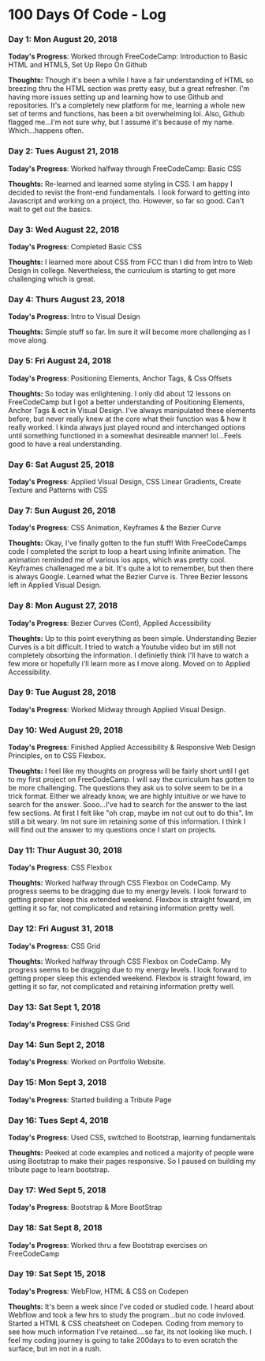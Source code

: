 # 100 Days Of Code - Log

### Day 1: Mon August 20, 2018 

**Today's Progress**: Worked through FreeCodeCamp: Introduction to Basic HTML and HTML5, Set Up Repo On Github

**Thoughts:** Though it's been a while I have a fair understanding of HTML so breezing thru the HTML section was pretty easy, but a great refresher. I'm having more issues setting up and learning how to use Github and repositories. It's a completely new platform for me, learning a whole new set of terms and functions, has been a bit overwhelming lol. Also, Github flagged me...I'm not sure why, but I assume it's because of my name. Which...happens often. 

<!-- **Link to work:** None Today -->

### Day 2: Tues August 21, 2018

**Today's Progress**: Worked halfway through FreeCodeCamp: Basic CSS

**Thoughts:** Re-learned and learned some styling in CSS. I am happy I decided to revist the front-end fundamentals. I look forward to getting into Javascript and working on a project, tho. However, so far so good. Can't wait to get out the basics.

### Day 3: Wed August 22, 2018

**Today's Progress**: Completed Basic CSS

**Thoughts:** I learned more about CSS from FCC than I did from Intro to Web Design in college. Nevertheless, the curriculum is starting to get more challenging which is great.  


### Day 4: Thurs August 23, 2018

**Today's Progress**: Intro to Visual Design

**Thoughts:** Simple stuff so far. Im sure it will become more challenging as I move along. 


### Day 5: Fri August 24, 2018

**Today's Progress**: Positioning Elements, Anchor Tags, & Css Offsets

**Thoughts:** So today was enlightening. I only did about 12 lessons on FreeCodeCamp but I got a better understanding of Positioning Elements, Anchor Tags & ect in Visual Design. I've always manipulated these elements before, but never really knew at the core what their function was & how it really worked. I kinda always just played round and interchanged options until something functioned in a somewhat desireable manner! lol...Feels good to have a real understanding. 


### Day 6: Sat August 25, 2018

**Today's Progress**: Applied Visual Design, CSS Linear Gradients, Create Texture and Patterns with CSS



### Day 7: Sun August 26, 2018

**Today's Progress**: CSS Animation, Keyframes & the Bezier Curve

**Thoughts:** Okay, I've finally gotten to the fun stuff! With FreeCodeCamps code I completed the script to loop a heart using Infinite animation. The animation reminded me of various ios apps, which was pretty cool. Keyframes challenaged me a bit. It's quite a lot to remember, but then there is always Google. Learned what the Bezier Curve is. Three Bezier lessons left in Applied Visual Design. 


### Day 8: Mon August 27, 2018

**Today's Progress**: Bezier Curves (Cont), Applied Accessibility

**Thoughts:** Up to this point everything as been simple. Understanding Bezier Curves is a bit difficult. I tried to watch a Youtube video but im still not completely obsorbing the information. I definietly think I'll have to watch a few more or hopefully i'll learn more as I move along. Moved on to Applied Accessibility. 

### Day 9: Tue August 28, 2018

**Today's Progress**: Worked Midway through Applied Visual Design. 


### Day 10: Wed August 29, 2018

**Today's Progress**: Finished Applied Accessibility & Responsive Web Design Principles, on to CSS Flexbox. 

**Thoughts:** I feel like my thoughts on progress will be fairly short until I get to my first project on FreeCodeCamp. I will say the curriculum has gotten to be more challenging. The questions they ask us to solve seem to be in a trick format. Either we already know, we are highly intuitive or we have to search for the answer. Sooo...I've had to search for the answer to the last few sections. At first I felt like "oh crap, maybe im not cut out to do this". Im still a bit weary. Im not sure im retaining some of this information. I think I will find out the answer to my questions once I start on projects. 


### Day 11: Thur August 30, 2018

**Today's Progress**: CSS Flexbox 

**Thoughts:** Worked halfway through CSS Flexbox on CodeCamp. My progress seems to be dragging due to my energy levels. I look forward to getting proper sleep this extended weekend. Flexbox is straight foward, im getting it so far, not complicated and retaining information pretty well. 


### Day 12: Fri August 31, 2018

**Today's Progress**: CSS Grid 

**Thoughts:** Worked halfway through CSS Flexbox on CodeCamp. My progress seems to be dragging due to my energy levels. I look forward to getting proper sleep this extended weekend. Flexbox is straight foward, im getting it so far, not complicated and retaining information pretty well. 


### Day 13: Sat Sept 1, 2018

**Today's Progress**: Finished CSS Grid 


### Day 14: Sun Sept 2, 2018

**Today's Progress**: Worked on Portfolio Website.


### Day 15: Mon Sept 3, 2018

**Today's Progress**: Started building a Tribute Page 

### Day 16: Tues Sept 4, 2018

**Today's Progress**: Used CSS, switched to Bootstrap, learning fundamentals

**Thoughts:** Peeked at code examples and noticed a majority of people were using Bootstrap to make their pages responsive. So I paused on building my tribute page to learn bootstrap.

### Day 17: Wed Sept 5, 2018

**Today's Progress**: Bootstrap & More BootStrap

### Day 18: Sat Sept 8, 2018

**Today's Progress**: Worked thru a few Bootstrap exercises on FreeCodeCamp 

### Day 19: Sat Sept 15, 2018

**Today's Progress**: WebFlow, HTML & CSS on Codepen

**Thoughts:** It's been a week since I've coded or studied code. I heard about Webflow and took a few hrs to study the program...but no code invloved. Started a HTML & CSS cheatsheet on Codepen. Coding from memory to see how much information I've retained....so far, its not looking like much. I feel my coding journey is going to take 200days to to even scratch the surface, but im not in a rush. 


 
 
